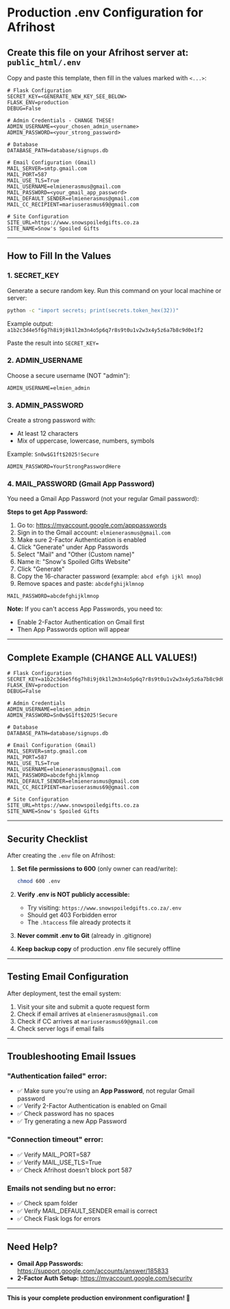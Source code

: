 # Production .env Configuration for Afrihost

## Create this file on your Afrihost server at: `public_html/.env`

Copy and paste this template, then fill in the values marked with `<...>`:

```env
# Flask Configuration
SECRET_KEY=<GENERATE_NEW_KEY_SEE_BELOW>
FLASK_ENV=production
DEBUG=False

# Admin Credentials - CHANGE THESE!
ADMIN_USERNAME=<your_chosen_admin_username>
ADMIN_PASSWORD=<your_strong_password>

# Database
DATABASE_PATH=database/signups.db

# Email Configuration (Gmail)
MAIL_SERVER=smtp.gmail.com
MAIL_PORT=587
MAIL_USE_TLS=True
MAIL_USERNAME=elmienerasmus@gmail.com
MAIL_PASSWORD=<your_gmail_app_password>
MAIL_DEFAULT_SENDER=elmienerasmus@gmail.com
MAIL_CC_RECIPIENT=mariuserasmus69@gmail.com

# Site Configuration
SITE_URL=https://www.snowspoiledgifts.co.za
SITE_NAME=Snow's Spoiled Gifts
```

---

## How to Fill In the Values

### 1. SECRET_KEY

Generate a secure random key. Run this command on your local machine or server:

```bash
python -c "import secrets; print(secrets.token_hex(32))"
```

Example output: `a1b2c3d4e5f6g7h8i9j0k1l2m3n4o5p6q7r8s9t0u1v2w3x4y5z6a7b8c9d0e1f2`

Paste the result into `SECRET_KEY=`

### 2. ADMIN_USERNAME

Choose a secure username (NOT "admin"):

```env
ADMIN_USERNAME=elmien_admin
```

### 3. ADMIN_PASSWORD

Create a strong password with:
- At least 12 characters
- Mix of uppercase, lowercase, numbers, symbols

Example: `Sn0w$G1ft$2025!Secure`

```env
ADMIN_PASSWORD=YourStrongPasswordHere
```

### 4. MAIL_PASSWORD (Gmail App Password)

You need a Gmail App Password (not your regular Gmail password):

**Steps to get App Password:**

1. Go to: https://myaccount.google.com/apppasswords
2. Sign in to the Gmail account: `elmienerasmus@gmail.com`
3. Make sure 2-Factor Authentication is enabled
4. Click "Generate" under App Passwords
5. Select "Mail" and "Other (Custom name)"
6. Name it: "Snow's Spoiled Gifts Website"
7. Click "Generate"
8. Copy the 16-character password (example: `abcd efgh ijkl mnop`)
9. Remove spaces and paste: `abcdefghijklmnop`

```env
MAIL_PASSWORD=abcdefghijklmnop
```

**Note:** If you can't access App Passwords, you need to:
- Enable 2-Factor Authentication on Gmail first
- Then App Passwords option will appear

---

## Complete Example (CHANGE ALL VALUES!)

```env
# Flask Configuration
SECRET_KEY=a1b2c3d4e5f6g7h8i9j0k1l2m3n4o5p6q7r8s9t0u1v2w3x4y5z6a7b8c9d0e1f2
FLASK_ENV=production
DEBUG=False

# Admin Credentials
ADMIN_USERNAME=elmien_admin
ADMIN_PASSWORD=Sn0w$G1ft$2025!Secure

# Database
DATABASE_PATH=database/signups.db

# Email Configuration (Gmail)
MAIL_SERVER=smtp.gmail.com
MAIL_PORT=587
MAIL_USE_TLS=True
MAIL_USERNAME=elmienerasmus@gmail.com
MAIL_PASSWORD=abcdefghijklmnop
MAIL_DEFAULT_SENDER=elmienerasmus@gmail.com
MAIL_CC_RECIPIENT=mariuserasmus69@gmail.com

# Site Configuration
SITE_URL=https://www.snowspoiledgifts.co.za
SITE_NAME=Snow's Spoiled Gifts
```

---

## Security Checklist

After creating the `.env` file on Afrihost:

1. **Set file permissions to 600** (only owner can read/write):
   ```bash
   chmod 600 .env
   ```

2. **Verify .env is NOT publicly accessible:**
   - Try visiting: `https://www.snowspoiledgifts.co.za/.env`
   - Should get 403 Forbidden error
   - The `.htaccess` file already protects it

3. **Never commit .env to Git** (already in .gitignore)

4. **Keep backup copy** of production .env file securely offline

---

## Testing Email Configuration

After deployment, test the email system:

1. Visit your site and submit a quote request form
2. Check if email arrives at `elmienerasmus@gmail.com`
3. Check if CC arrives at `mariuserasmus69@gmail.com`
4. Check server logs if email fails

---

## Troubleshooting Email Issues

### "Authentication failed" error:
- ✅ Make sure you're using an **App Password**, not regular Gmail password
- ✅ Verify 2-Factor Authentication is enabled on Gmail
- ✅ Check password has no spaces
- ✅ Try generating a new App Password

### "Connection timeout" error:
- ✅ Verify MAIL_PORT=587
- ✅ Verify MAIL_USE_TLS=True
- ✅ Check Afrihost doesn't block port 587

### Emails not sending but no error:
- ✅ Check spam folder
- ✅ Verify MAIL_DEFAULT_SENDER email is correct
- ✅ Check Flask logs for errors

---

## Need Help?

- **Gmail App Passwords:** https://support.google.com/accounts/answer/185833
- **2-Factor Auth Setup:** https://myaccount.google.com/security

---

**This is your complete production environment configuration! 🚀**

